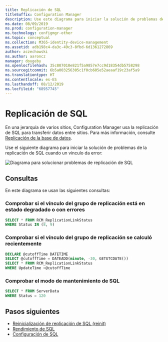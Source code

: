 ```yaml
---
title: Replicación de SQL
titleSuffix: Configuration Manager
description: Use este diagrama para iniciar la solución de problemas de replicación de SQL entre sitios de Configuration Manager
ms.date: 08/09/2019
ms.prod: configuration-manager
ms.technology: configmgr-other
ms.topic: conceptual
ms.collection: M365-identity-device-management
ms.assetid: adb198c4-da3c-49c3-8fbd-6d1361272869
author: aczechowski
ms.author: aaroncz
manager: dougeby
ms.openlocfilehash: 35c807010e821f5a9857e7cc9d18354db5758298
ms.sourcegitcommit: 6b5a003256305c1f0cb605e52aeaaf19c23af5a9
ms.translationtype: HT
ms.contentlocale: es-ES
ms.lasthandoff: 08/12/2019
ms.locfileid: "68957745"
---
```

# <a name="sql-replication"></a>Replicación de SQL

En una jerarquía de varios sitios, Configuration Manager usa la replicación de SQL para transferir datos entre sitios. Para más información, consulte [Replicación de la base de datos](/sccm/core/plan-design/hierarchy/database-replication).

Use el siguiente diagrama para iniciar la solución de problemas de la replicación de SQL cuando un vínculo da error:

![Diagrama para solucionar problemas de replicación de SQL](media/sql-replication.svg)

## <a name="queries"></a>Consultas

En este diagrama se usan las siguientes consultas:

### <a name="check-if-the-replication-group-link-is-in-degraded-or-failed-state"></a>Comprobar si el vínculo del grupo de replicación está en estado degradado o con errores

```sql
SELECT * FROM RCM_ReplicationLinkStatus
WHERE Status IN (8, 9)
```

### <a name="check-if-replication-group-link-is-recently-calculated"></a>Comprobar si el vínculo del grupo de replicación se calculó recientemente

```sql
DECLARE @cutoffTime DATETIME
SELECT @cutoffTime = DATEADD(minute, -30, GETUTCDATE())
SELECT * FROM RCM_ReplicationLinkStatus
WHERE UpdateTime >@cutoffTime
```

### <a name="check-sql-maintenance-mode"></a>Comprobar el modo de mantenimiento de SQL

```sql
SELECT * FROM ServerData
WHERE Status = 120
```

## <a name="next-steps"></a>Pasos siguientes

- [Reinicialización de replicación de SQL (reinit)](/sccm/core/servers/manage/replication/sql-replication-reinit)
- [Rendimiento de SQL](/sccm/core/servers/manage/replication/sql-performance)
- [Configuración de SQL](/sccm/core/servers/manage/replication/sql-configuration)
